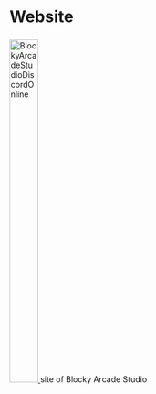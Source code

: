 # Website
###
<a href="https://discord.gg/RSr2V4K">
<img src="https://badgen.net/discord/online-members/RSr2V4K?icon=discord" alt="BlockyArcadeStudioDiscordOnline" width="50" height="600">
</a>
site of Blocky Arcade Studio

